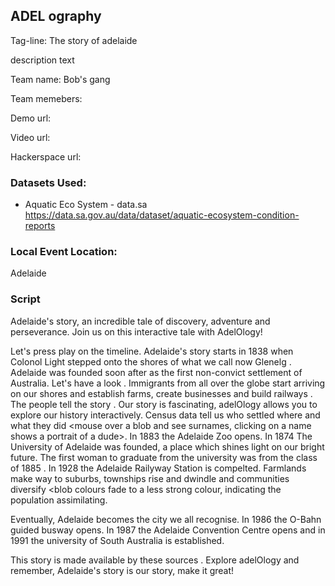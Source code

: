 ## ADEL ography

Tag-line: The story of adelaide

description text


Team name: Bob's gang

Team memebers:

Demo url:

Video url:

Hackerspace url:

### Datasets Used:

* Aquatic Eco System - data.sa
https://data.sa.gov.au/data/dataset/aquatic-ecosystem-condition-reports


### Local Event Location:
Adelaide

### Script
Adelaide's story, an incredible tale of discovery, adventure and perseverance.
Join us on this interactive tale with AdelOlogy!

Let's press play on the timeline. Adelaide's story starts in 1838 when Colonol
Light stepped onto the shores of what we call now Glenelg <Glenelg is revealed>.
Adelaide was founded soon after as the first non-convict settlement of
Australia. Let's have a look <Adelaide is revealed>. Immigrants from all over
the globe start arriving on our shores and establish farms, create businesses and
build railways <railways revealed>. The people tell the story <blobs spread
out>. Our story is fascinating, adelOlogy allows you to explore our history
interactively. Census data tell us who settled where and what they did
<mouse over a blob and see surnames, clicking on a name shows a portrait of
a dude>. In 1883 the Adelaide Zoo opens. In 1874 The University of Adelaide was
founded, a place which shines light on our bright future. The first woman to
graduate from the university was from the class of 1885 <portrait is shown>. In
1928 the Adelaide Railyway Station is compelted. Farmlands make way to suburbs,
townships rise and dwindle and communities diversify <blob colours fade to a
less strong colour, indicating the population assimilating.

Eventually, Adelaide becomes the city we all recognise. In 1986 the O-Bahn guided
busway opens. In 1987 the Adelaide Convention Centre opens and in 1991 the
university of South Australia is established. <Various thing light up>

<Fade to a slideshow>
This story is made available by these sources <list sources>. Explore adelOlogy
and remember, Adelaide's story is our story, make it great!  
